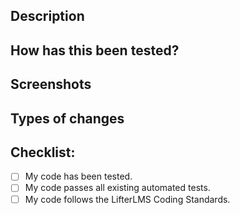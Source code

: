 ## Description
<!-- Please describe what you have changed or added -->

## How has this been tested?
<!-- Please describe in detail how you tested your changes. -->
<!-- Include details of your testing environment, tests ran to see how -->
<!-- your change affects other areas of the code, etc. -->

## Screenshots <!-- if applicable -->

## Types of changes
<!-- What types of changes does your code introduce?  -->
<!-- Bug fix (non-breaking change which fixes an issue) -->
<!-- New feature (non-breaking change which adds functionality) -->
<!-- Breaking change (fix or feature that would cause existing functionality to not work as expected) -->

## Checklist:
- [ ] My code has been tested.
- [ ] My code passes all existing automated tests. <!-- Check code: `composer run-script tests-run`, Guidelines: https://github.com/gocodebox/lifterlms/blob/master/tests/README.md -->
- [ ] My code follows the LifterLMS Coding Standards. <!-- Check code: `composer run-script phpcs`, Guidelines: https://github.com/gocodebox/lifterlms/blob/master/docs/coding-standards.md -->
